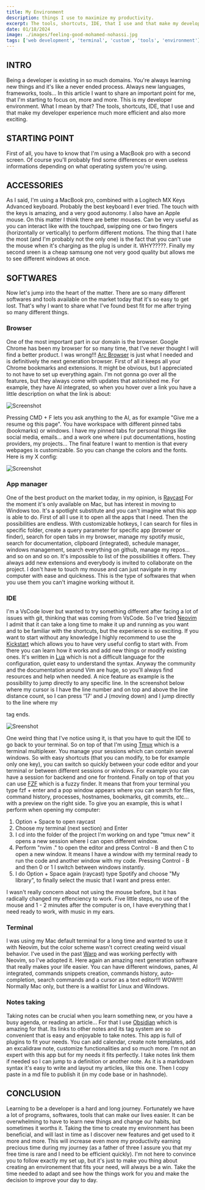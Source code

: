 ```yaml
---
title: My Environment
description: things I use to maximize my productivity.
excerpt: The tools, shortcuts, IDE, that I use and that make my developer experience much more efficient
date: 01/18/2024
image: ./images/feeling-good-mohamed-nohassi.jpg
tags: ['web development', 'terminal', 'custom', 'tools', 'environment']
---
```


## INTRO

Being a developer is existing in so much domains. You're always learning new things and it's like a never ended process. Always new languages, frameworks, tools... 
In this article I want to share an important point for me, that I'm starting to focus on, more and more. This is my developer environment. What I mean by that? The tools, shortcuts, IDE, that I use and that make my developer experience much more efficient and also more exciting.


## STARTING POINT

First of all, you have to know that I'm using a MacBook pro with a second screen. Of course you'll probably find some differences or even useless informations depending on what operating system you're using.


## ACCESSORIES

As I said, I'm using a MacBook pro, combined with a Logitech MX Keys Advanced keyboard. Probably the best keyboard I ever tried. The touch with the keys is amazing, and a very good autonomy. I also have an Apple mouse. On this matter I think there are better mouses. Can be very useful as you can interact like with the touchpad, swipping one or two fingers (horizontally or vertically) to perform different motions. The thing that I hate the most (and I'm probably not the only one) is the fact that you can't use the mouse when it's charging as the plug is under it. WHY?????. Finally my second sreen is a cheap samsung one not very good quality but allows me to see different windows at once.


## SOFTWARES

Now let's jump into the heart of the matter. There are so many different softwares and tools available on the market today that it's so easy to get lost. That's why I want to share what I've found best fit for me after trying so many different things.


### Browser

One of the most important part in our domain is the browser. Google Chrome has been my browser for so many time, that I've never thought I will find a better product. I was wrong!!! 
[Arc Browser](https://arc.net/) is just what I needed and is definitively the next generation browser. First of all it keeps all your Chrome bookmarks and extensions. It might be obvious, but I appreciated to not have to set up everything again. I'm not gonna go over all the features, but they always come with updates that astonished me. For example, they have AI integrated, so when you hover over a link you have a little description on what the link is about:

![Screenshot](./images/arc.png)

Pressing CMD + F lets you ask anything to the AI, as for example "Give me a resume og this page". You have workspace with different pinned tabs (bookmarks) or windows. I have my pinned tabs for personal things like social media, emails... and a work one where i put documentations, hosting providers, my projects... The final feature I want to mention is that every webpages is customizable. So you can change the colors and the fonts. Here is my X config:

![Screenshot](./images/arc.png)


### App manager

One of the best product on the market today, in my opinion, is [Raycast](https://www.raycast.com/) For the moment it's only available on Mac, but has interest in moving to Windows too. It's a spotlight substitute and you can't imagine what this app is able to do. First of all I use it to open all the apps that I need. Then the possibilities are endless. With customizable hotkeys, I can search for files in specific folder, create a query parameter for specific app (browser or finder), search for open tabs in my browser, manage my spotify music, search for documentation, clipboard (integrated), schedule manager, windows management, search everything on github, manage my repos... and so on and so on. It's impossible to list of the possibilities it offers. They always add new extensions and everybody is invited to collaborate on the project. I don't have to touch my mouse and can just navigate in my computer with ease and quickness. This is the type of softwares that when you use them you can't imagine working without it.


### IDE

I'm a VsCode lover but wanted to try something different after facing a lot of issues with git, thinking that was coming from VsCode. So I've tried [Neovim](https://neovim.io/doc/) I admit that it can take a long time to make it up and running as you want and to be familiar with the shortcuts, but the experience is so exciting. If you want to start without any knowledge I highly recommend to use the [Kickstart](https://github.com/nvim-lua/kickstart.nvim) which allows you to have very useful config to start with. From there you can learn how it works and add new things or modify existing ones. It's written in [Lua](https://www.lua.org/) which is not a difficult language for the configuration, quiet easy to understand the syntax. Anyway the community and the documentation around Vim are huge, so you'll always find resources and help when needed. A nice feature as example is the possibility to jump directly to any specific line. In the screenshot below where my cursor is I have the line number and on top and above the line distance count, so I can press '17' and J (moving down) and I jump directly to the line where my </p> tag ends.

![Sreenshot](./images/vim.png)

One weird thing that I've notice using it, is that you have to quit the IDE to go back to your terminal. So on top of that I'm using [Tmux](https://github.com/tmux/tmux/wiki/Getting-Started) which is a terminal multiplexer. You manage your sessions which can contain several windows. So with easy shortcuts (that you can modify, to be for example only one key), you can switch so quickly between your code editor and your terminal or between different sessions or windows. For example you can have a session for backend and one for frontend.
Finally on top of that you can use [FZF](https://github.com/junegunn/fzf) which is a fuzzy finder. It means that from your terminal you type fzf + enter and a pop window appears where you can search for files, command history, processes, hostnames, bookmarks, git commits, etc...  with a preview on the right side.
To give you an example, this is what I perform when opening my computer:
1. Option + Space to open raycast
2. Choose my terminal (next section) and Enter
3. I cd into the folder of the project I'm working on and type "tmux new" it opens a new session where I can open different window.
4. Perform "nvim ." to open the editor and press Control - B and then C to open a new window. It means I have a window with my terminal ready to run the code and another window with my code. Pressing Control - B and then 0 or 1 I switch between windows instantly.
5. I do Option + Space again (raycast) type Spotify and choose "My library", to finally select the music that I want and press enter.

I wasn't really concern about not using the mouse before, but it has radically changed my effenciency to work. Five little steps, no use of the mouse and 1 - 2 minutes after the computer is on, I have everything that I need ready to work, with music in my ears.


### Terminal

I was using my Mac default terminal for a long time and wanted to use it with Neovim, but the color scheme wasn't correct creating weird visual behavior. I've used in the past [Warp](https://www.warp.dev/) and was working perfectly with Neovim, so I've adopted it. Here again an amazing next generation software that really makes your life easier. You can have different windows, panes, AI integrated, commands snippets creation, commands history, auto-completion, search commands and a cursor as a text editor!!! WOW!!!! Normally Mac only, but there is a waitlist for Linux and Windows.


### Notes taking

Taking notes can be crucial when you learn something new, or you have a busy agenda, or reading an article... For that I use [Obsidian](https://obsidian.md/) which is amazing for that. Its links to other notes and its tag system are so convenient that is easy and enjoyable to take notes. This app is full of plugins to fit your needs. You can add calendar, create note templates, add an excalidraw note, customize functionalities and so much more. I'm not an expert with this app but for my needs it fits perfectly. I take notes link them if needed so I can jump to a definition or another note. As it is a markdown syntax it's easy to write and layout my articles, like this one. Then I copy paste in a md file to publish it (in my code base or in hashnode).


## CONCLUSION

Learning to be a developer is a hard and long journey. Fortunately we have a lot of programs, softwares, tools that can make our lives easier. It can be overwhelming to have to learn new things and change our habits, but sometimes it worths it. Taking the time to create my environment has been beneficial, and will last in time as I discover new features and get used to it more and more. This will increase even more my productivity earning precious time during my journey (as a father of three I assure you that my free time is rare and I need to be efficient quickly). I'm not here to convince you to follow exactly my set up, but it's just to make you thing about creating an environement that fits your need, will always be a win. Take the time needed to adapt and see how the things work for you and make the decision to improve your day to day.
